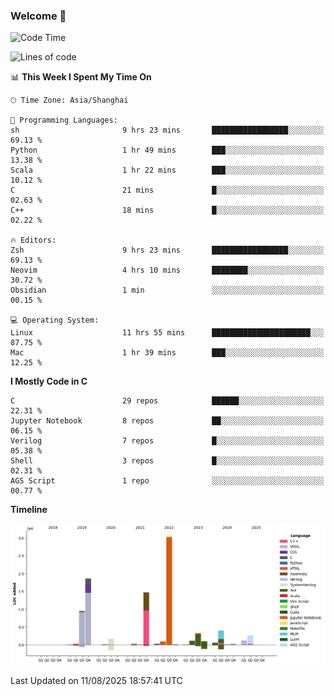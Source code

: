 ### Welcome 👋

<!--START_SECTION:waka-->
![Code Time](http://img.shields.io/badge/Code%20Time-2%2C094%20hrs%2058%20mins-blue)

![Lines of code](https://img.shields.io/badge/From%20Hello%20World%20I%27ve%20Written-9.1%20million%20lines%20of%20code-blue)

📊 **This Week I Spent My Time On** 

```text
🕑︎ Time Zone: Asia/Shanghai

💬 Programming Languages: 
sh                       9 hrs 23 mins       █████████████████░░░░░░░░   69.13 % 
Python                   1 hr 49 mins        ███░░░░░░░░░░░░░░░░░░░░░░   13.38 % 
Scala                    1 hr 22 mins        ███░░░░░░░░░░░░░░░░░░░░░░   10.12 % 
C                        21 mins             █░░░░░░░░░░░░░░░░░░░░░░░░   02.63 % 
C++                      18 mins             █░░░░░░░░░░░░░░░░░░░░░░░░   02.22 % 

🔥 Editors: 
Zsh                      9 hrs 23 mins       █████████████████░░░░░░░░   69.13 % 
Neovim                   4 hrs 10 mins       ████████░░░░░░░░░░░░░░░░░   30.72 % 
Obsidian                 1 min               ░░░░░░░░░░░░░░░░░░░░░░░░░   00.15 % 

💻 Operating System: 
Linux                    11 hrs 55 mins      ██████████████████████░░░   87.75 % 
Mac                      1 hr 39 mins        ███░░░░░░░░░░░░░░░░░░░░░░   12.25 % 
```

**I Mostly Code in C** 

```text
C                        29 repos            ██████░░░░░░░░░░░░░░░░░░░   22.31 % 
Jupyter Notebook         8 repos             ██░░░░░░░░░░░░░░░░░░░░░░░   06.15 % 
Verilog                  7 repos             █░░░░░░░░░░░░░░░░░░░░░░░░   05.38 % 
Shell                    3 repos             █░░░░░░░░░░░░░░░░░░░░░░░░   02.31 % 
AGS Script               1 repo              ░░░░░░░░░░░░░░░░░░░░░░░░░   00.77 % 
```



**Timeline**

![Lines of Code chart](https://raw.githubusercontent.com/Bohan-hu/Bohan-hu/master/assets/bar_graph.png)


 Last Updated on 11/08/2025 18:57:41 UTC
<!--END_SECTION:waka-->



